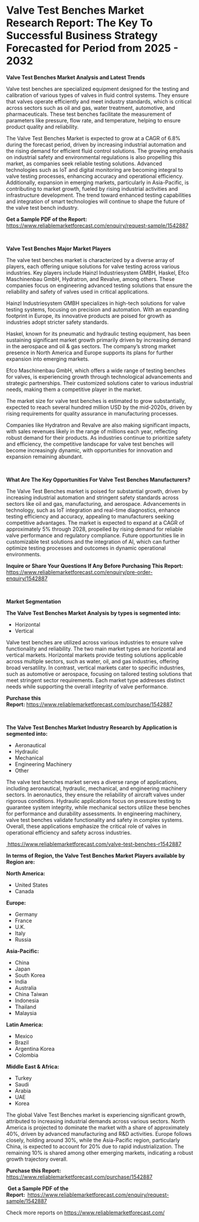 <p><h1>Valve Test Benches Market Research Report: The Key To Successful Business Strategy Forecasted for Period from 2025 - 2032</h1></p><p><strong>Valve Test Benches Market Analysis and Latest Trends</strong></p>
<p><p>Valve test benches are specialized equipment designed for the testing and calibration of various types of valves in fluid control systems. They ensure that valves operate efficiently and meet industry standards, which is critical across sectors such as oil and gas, water treatment, automotive, and pharmaceuticals. These test benches facilitate the measurement of parameters like pressure, flow rate, and temperature, helping to ensure product quality and reliability.</p><p>The Valve Test Benches Market is expected to grow at a CAGR of 6.8% during the forecast period, driven by increasing industrial automation and the rising demand for efficient fluid control solutions. The growing emphasis on industrial safety and environmental regulations is also propelling this market, as companies seek reliable testing solutions. Advanced technologies such as IoT and digital monitoring are becoming integral to valve testing processes, enhancing accuracy and operational efficiency. Additionally, expansion in emerging markets, particularly in Asia-Pacific, is contributing to market growth, fueled by rising industrial activities and infrastructure development. The trend toward enhanced testing capabilities and integration of smart technologies will continue to shape the future of the valve test bench industry.</p></p>
<p><strong>Get a Sample PDF of the Report:&nbsp;</strong> <a href="https://www.reliablemarketforecast.com/enquiry/request-sample/1542887?utm_campaign=2925&utm_medium=2&utm_source=Github&utm_content=ia&utm_term=10042025&utm_id=valve-test-benches">https://www.reliablemarketforecast.com/enquiry/request-sample/1542887</a></p>
<p>&nbsp;</p>
<p><strong>Valve Test Benches Major Market Players</strong></p>
<p><p>The valve test benches market is characterized by a diverse array of players, each offering unique solutions for valve testing across various industries. Key players include Hainzl Industriesystem GMBH, Haskel, Efco Maschinenbau GmbH, Hydratron, and Revalve, among others. These companies focus on engineering advanced testing solutions that ensure the reliability and safety of valves used in critical applications.</p><p>Hainzl Industriesystem GMBH specializes in high-tech solutions for valve testing systems, focusing on precision and automation. With an expanding footprint in Europe, its innovative products are poised for growth as industries adopt stricter safety standards.</p><p>Haskel, known for its pneumatic and hydraulic testing equipment, has been sustaining significant market growth primarily driven by increasing demand in the aerospace and oil & gas sectors. The company’s strong market presence in North America and Europe supports its plans for further expansion into emerging markets.</p><p>Efco Maschinenbau GmbH, which offers a wide range of testing benches for valves, is experiencing growth through technological advancements and strategic partnerships. Their customized solutions cater to various industrial needs, making them a competitive player in the market.</p><p>The market size for valve test benches is estimated to grow substantially, expected to reach several hundred million USD by the mid-2020s, driven by rising requirements for quality assurance in manufacturing processes.</p><p>Companies like Hydratron and Revalve are also making significant impacts, with sales revenues likely in the range of millions each year, reflecting robust demand for their products. As industries continue to prioritize safety and efficiency, the competitive landscape for valve test benches will become increasingly dynamic, with opportunities for innovation and expansion remaining abundant.</p></p>
<p>&nbsp;</p>
<p><strong>What Are The Key Opportunities For Valve Test Benches Manufacturers?</strong></p>
<p><p>The Valve Test Benches market is poised for substantial growth, driven by increasing industrial automation and stringent safety standards across sectors like oil and gas, manufacturing, and aerospace. Advancements in technology, such as IoT integration and real-time diagnostics, enhance testing efficiency and accuracy, appealing to manufacturers seeking competitive advantages. The market is expected to expand at a CAGR of approximately 5% through 2028, propelled by rising demand for reliable valve performance and regulatory compliance. Future opportunities lie in customizable test solutions and the integration of AI, which can further optimize testing processes and outcomes in dynamic operational environments.</p></p>
<p><strong>Inquire or Share Your Questions If Any Before Purchasing This Report:</strong> <a href="https://www.reliablemarketforecast.com/enquiry/pre-order-enquiry/1542887?utm_campaign=2925&utm_medium=2&utm_source=Github&utm_content=ia&utm_term=10042025&utm_id=valve-test-benches">https://www.reliablemarketforecast.com/enquiry/pre-order-enquiry/1542887</a></p>
<p>&nbsp;</p>
<p><strong>Market Segmentation</strong></p>
<p><strong>The Valve Test Benches Market Analysis by types is segmented into:</strong></p>
<p><ul><li>Horizontal</li><li>Vertical</li></ul></p>
<p><p>Valve test benches are utilized across various industries to ensure valve functionality and reliability. The two main market types are horizontal and vertical markets. Horizontal markets provide testing solutions applicable across multiple sectors, such as water, oil, and gas industries, offering broad versatility. In contrast, vertical markets cater to specific industries, such as automotive or aerospace, focusing on tailored testing solutions that meet stringent sector requirements. Each market type addresses distinct needs while supporting the overall integrity of valve performance.</p></p>
<p><strong>Purchase this Report:&nbsp;</strong><a href="https://www.reliablemarketforecast.com/purchase/1542887?utm_campaign=2925&utm_medium=2&utm_source=Github&utm_content=ia&utm_term=10042025&utm_id=valve-test-benches">https://www.reliablemarketforecast.com/purchase/1542887</a></p>
<p>&nbsp;</p>
<p><strong>The Valve Test Benches Market Industry Research by Application is segmented into:</strong></p>
<p><ul><li>Aeronautical</li><li>Hydraulic</li><li>Mechanical</li><li>Engineering Machinery</li><li>Other</li></ul></p>
<p><p>The valve test benches market serves a diverse range of applications, including aeronautical, hydraulic, mechanical, and engineering machinery sectors. In aeronautics, they ensure the reliability of aircraft valves under rigorous conditions. Hydraulic applications focus on pressure testing to guarantee system integrity, while mechanical sectors utilize these benches for performance and durability assessments. In engineering machinery, valve test benches validate functionality and safety in complex systems. Overall, these applications emphasize the critical role of valves in operational efficiency and safety across industries.</p></p>
<p><a href="https://www.reliablemarketforecast.com/valve-test-benches-r1542887?utm_campaign=2925&utm_medium=2&utm_source=Github&utm_content=ia&utm_term=10042025&utm_id=valve-test-benches">&nbsp;https://www.reliablemarketforecast.com/valve-test-benches-r1542887</a></p>
<p><strong>In terms of Region, the Valve Test Benches Market Players available by Region are:</strong></p>
<p>
    <p> <strong> North America: </strong>
        <ul>
            <li>United States</li>
            <li>Canada</li>
        </ul>
        </p> 
    <p> <strong> Europe: </strong>
        <ul>
            <li>Germany</li>
            <li>France</li>
            <li>U.K.</li>
            <li>Italy</li>
            <li>Russia</li>
        </ul>
        </p> 
    <p> <strong> Asia-Pacific: </strong>
        <ul>
            <li>China</li>
            <li>Japan</li>
            <li>South Korea</li>
            <li>India</li>
            <li>Australia</li>
            <li>China Taiwan</li>
            <li>Indonesia</li>
            <li>Thailand</li>
            <li>Malaysia</li>
        </ul>
        </p> 
    <p> <strong> Latin America: </strong>
        <ul>
            <li>Mexico</li>
            <li>Brazil</li>
            <li>Argentina Korea</li>
            <li>Colombia</li>
        </ul>
        </p> 
    <p> <strong> Middle East & Africa: </strong>
        <ul>
            <li>Turkey</li>
            <li>Saudi</li>
            <li>Arabia</li>
            <li>UAE</li>
            <li>Korea</li>
        </ul>
    </p>
    </p>
<p><p>The global Valve Test Benches market is experiencing significant growth, attributed to increasing industrial demands across various sectors. North America is projected to dominate the market with a share of approximately 40%, driven by advanced manufacturing and R&D activities. Europe follows closely, holding around 30%, while the Asia-Pacific region, particularly China, is expected to account for 20% due to rapid industrialization. The remaining 10% is shared among other emerging markets, indicating a robust growth trajectory overall.</p></p>
<p><strong>Purchase this Report: </strong><a href="https://www.reliablemarketforecast.com/purchase/1542887?utm_campaign=2925&utm_medium=2&utm_source=Github&utm_content=ia&utm_term=10042025&utm_id=valve-test-benches">https://www.reliablemarketforecast.com/purchase/1542887</a></p>
<p>&nbsp;<strong>Get a Sample PDF of the Report:&nbsp;&nbsp;</strong><a href="https://www.reliablemarketforecast.com/enquiry/request-sample/1542887?utm_campaign=2925&utm_medium=2&utm_source=Github&utm_content=ia&utm_term=10042025&utm_id=valve-test-benches">https://www.reliablemarketforecast.com/enquiry/request-sample/1542887</a></p>
<p><strong></strong></p>
<p>Check more reports on <a href="https://www.reliablemarketforecast.com/?utm_campaign=2925&utm_medium=2&utm_source=Github&utm_content=ia&utm_term=10042025&utm_id=valve-test-benches">https://www.reliablemarketforecast.com/</a></p>